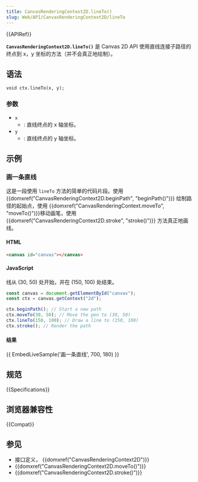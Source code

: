 ```yaml
---
title: CanvasRenderingContext2D.lineTo()
slug: Web/API/CanvasRenderingContext2D/lineTo
---
```


{{APIRef}}

**`CanvasRenderingContext2D.lineTo()`** 是 Canvas 2D API 使用直线连接子路径的终点到 x，y 坐标的方法（并不会真正地绘制）。

## 语法

```
void ctx.lineTo(x, y);
```

### 参数

- `x`
  - : 直线终点的 x 轴坐标。
- `y`
  - : 直线终点的 y 轴坐标。

## 示例

### 画一条直线

这是一段使用 `lineTo` 方法的简单的代码片段。使用 {{domxref("CanvasRenderingContext2D.beginPath", "beginPath()")}} 绘制路径的起始点，使用 {{domxref("CanvasRenderingContext.moveTo", "moveTo()")}}移动画笔，使用 {{domxref("CanvasRenderingContext2D.stroke", "stroke()")}} 方法真正地画线。

#### HTML

```html
<canvas id="canvas"></canvas>
```

#### JavaScript

线从 (30, 50) 处开始，并在 (150, 100) 处结束。

```js
const canvas = document.getElementById("canvas");
const ctx = canvas.getContext("2d");

ctx.beginPath(); // Start a new path
ctx.moveTo(30, 50); // Move the pen to (30, 50)
ctx.lineTo(150, 100); // Draw a line to (150, 100)
ctx.stroke(); // Render the path
```

#### 结果

{{ EmbedLiveSample('画一条直线', 700, 180) }}

## 规范

{{Specifications}}

## 浏览器兼容性

{{Compat}}

## 参见

- 接口定义， {{domxref("CanvasRenderingContext2D")}}
- {{domxref("CanvasRenderingContext2D.moveTo()")}}
- {{domxref("CanvasRenderingContext2D.stroke()")}}
